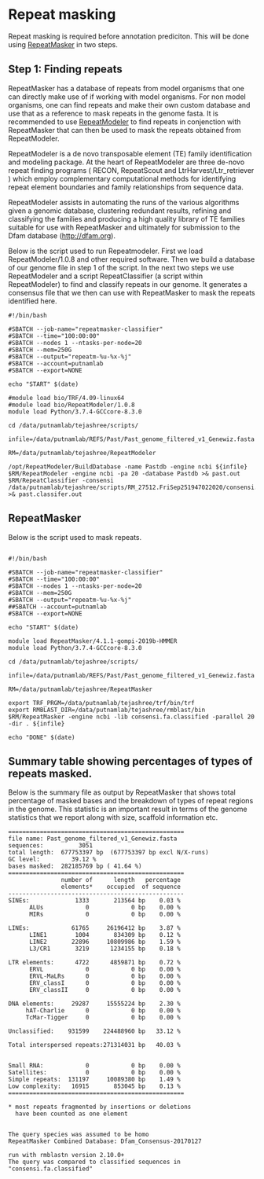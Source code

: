# Repeat masking 

Repeat masking is required before annotation prediciton. This will be done using [RepeatMasker](http://www.repeatmasker.org/) in two steps. 

## Step 1: Finding repeats

RepeatMasker has a database of repeats from model organisms that one can directly make use of if working with model organisms. For non model organisms, one can find repeats and make their own custom database and use that as a reference to mask repeats in the genome fasta. It is recommended to use [RepeatModeler](https://blaxter-lab-documentation.readthedocs.io/en/latest/repeatmodeler.html) to find repeats in conjenction with RepeatMasker that can then be used to mask the repeats obtained from RepeatModeler. 

RepeatModeler is a de novo transposable element (TE) family identification and modeling package. At the heart of RepeatModeler are three de-novo repeat finding programs ( RECON, RepeatScout and LtrHarvest/Ltr_retriever ) which employ complementary computational methods for identifying repeat element boundaries and family relationships from sequence data.

RepeatModeler assists in automating the runs of the various algorithms given a genomic database, clustering redundant results, refining and classifying the families and producing a high quality library of TE families suitable for use with RepeatMasker and ultimately for submission to the Dfam database (http://dfam.org). 

Below is the script used to run Repeatmodeler. First we load RepeatModeler/1.0.8 and other required software. Then we build a database of our genome file in step 1 of the script. In the next two steps we use RepeatModeler and a script RepeatClassifier (a script within RepeatModeler) to find and classify repeats in our genome. It generates a consensus file that we then can use with RepeatMasker to mask the repeats identified here. 

```shell
#!/bin/bash

#SBATCH --job-name="repeatmasker-classifier"
#SBATCH --time="100:00:00"
#SBATCH --nodes 1 --ntasks-per-node=20
#SBATCH --mem=250G
#SBATCH --output="repeatm-%u-%x-%j"
#SBATCH --account=putnamlab
#SBATCH --export=NONE

echo "START" $(date)

#module load bio/TRF/4.09-linux64
#module load bio/RepeatModeler/1.0.8
module load Python/3.7.4-GCCcore-8.3.0

cd /data/putnamlab/tejashree/scripts/

infile=/data/putnamlab/REFS/Past/Past_genome_filtered_v1_Genewiz.fasta

RM=/data/putnamlab/tejashree/RepeatModeler

/opt/RepeatModeler/BuildDatabase -name Pastdb -engine ncbi ${infile}
$RM/RepeatModeler -engine ncbi -pa 20 -database Pastdb >& past.out
$RM/RepeatClassifier -consensi /data/putnamlab/tejashree/scripts/RM_27512.FriSep251947022020/consensi.fa >& past.classifer.out

```

## RepeatMasker 

Below is the script used to mask repeats. 

```shell

#!/bin/bash

#SBATCH --job-name="repeatmasker-classifier"
#SBATCH --time="100:00:00"
#SBATCH --nodes 1 --ntasks-per-node=20
#SBATCH --mem=250G
#SBATCH --output="repeatm-%u-%x-%j"
##SBATCH --account=putnamlab
#SBATCH --export=NONE

echo "START" $(date)

module load RepeatMasker/4.1.1-gompi-2019b-HMMER
module load Python/3.7.4-GCCcore-8.3.0

cd /data/putnamlab/tejashree/scripts/

infile=/data/putnamlab/REFS/Past/Past_genome_filtered_v1_Genewiz.fasta

RM=/data/putnamlab/tejashree/RepeatMasker

export TRF_PRGM=/data/putnamlab/tejashree/trf/bin/trf
export RMBLAST_DIR=/data/putnamlab/tejashree/rmblast/bin
$RM/RepeatMasker -engine ncbi -lib consensi.fa.classified -parallel 20 -dir . ${infile}

echo "DONE" $(date)
```
## Summary table showing percentages of types of repeats masked. 

Below is the summary file as output by RepeatMasker that shows total percentage of masked bases and the breakdown of types of repeat regions in the genome. This statistic is an important result in terms of the genome statistics that we report along with size, scaffold information etc.  

```shell
==================================================
file name: Past_genome_filtered_v1_Genewiz.fasta
sequences:          3051
total length:  677753397 bp  (677753397 bp excl N/X-runs)
GC level:         39.12 %
bases masked:  282185769 bp ( 41.64 %)
==================================================
               number of      length   percentage
               elements*    occupied  of sequence
--------------------------------------------------
SINEs:             1333       213564 bp    0.03 %
      ALUs            0            0 bp    0.00 %
      MIRs            0            0 bp    0.00 %

LINEs:            61765     26196412 bp    3.87 %
      LINE1        1004       834309 bp    0.12 %
      LINE2       22896     10809986 bp    1.59 %
      L3/CR1       3219      1234155 bp    0.18 %

LTR elements:      4722      4859871 bp    0.72 %
      ERVL            0            0 bp    0.00 %
      ERVL-MaLRs      0            0 bp    0.00 %
      ERV_classI      0            0 bp    0.00 %
      ERV_classII     0            0 bp    0.00 %

DNA elements:     29287     15555224 bp    2.30 %
     hAT-Charlie      0            0 bp    0.00 %
     TcMar-Tigger     0            0 bp    0.00 %

Unclassified:    931599    224488960 bp   33.12 %

Total interspersed repeats:271314031 bp   40.03 %


Small RNA:            0            0 bp    0.00 %
Satellites:           0            0 bp    0.00 %
Simple repeats:  131197     10089380 bp    1.49 %
Low complexity:   16915       853045 bp    0.13 %
==================================================

* most repeats fragmented by insertions or deletions
  have been counted as one element


The query species was assumed to be homo
RepeatMasker Combined Database: Dfam_Consensus-20170127

run with rmblastn version 2.10.0+
The query was compared to classified sequences in "consensi.fa.classified"


```
